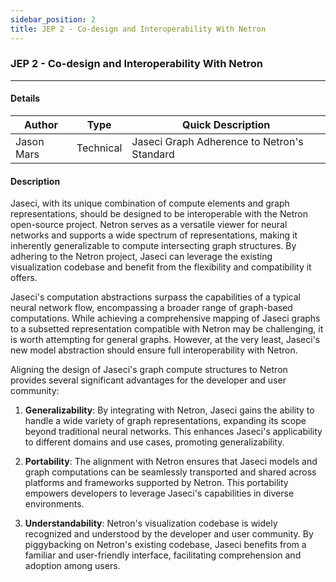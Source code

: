 ```yaml
---
sidebar_position: 2
title: JEP 2 - Co-design and Interoperability With Netron
---
```


### JEP 2 - Co-design and Interoperability With Netron
---
#### Details
| Author      | Type | Quick Description | 
| ----------- | ------ | ------ |
| Jason Mars | Technical | Jaseci Graph Adherence to Netron's Standard |

#### Description

Jaseci, with its unique combination of compute elements and graph representations, should be designed to be interoperable with the Netron open-source project. Netron serves as a versatile viewer for neural networks and supports a wide spectrum of representations, making it inherently generalizable to compute intersecting graph structures. By adhering to the Netron project, Jaseci can leverage the existing visualization codebase and benefit from the flexibility and compatibility it offers.

Jaseci's computation abstractions surpass the capabilities of a typical neural network flow, encompassing a broader range of graph-based computations. While achieving a comprehensive mapping of Jaseci graphs to a subsetted representation compatible with Netron may be challenging, it is worth attempting for general graphs. However, at the very least, Jaseci's new model abstraction should ensure full interoperability with Netron.

Aligning the design of Jaseci's graph compute structures to Netron provides several significant advantages for the developer and user community:

1. **Generalizability**: By integrating with Netron, Jaseci gains the ability to handle a wide variety of graph representations, expanding its scope beyond traditional neural networks. This enhances Jaseci's applicability to different domains and use cases, promoting generalizability.

2. **Portability**: The alignment with Netron ensures that Jaseci models and graph computations can be seamlessly transported and shared across platforms and frameworks supported by Netron. This portability empowers developers to leverage Jaseci's capabilities in diverse environments.

3. **Understandability**: Netron's visualization codebase is widely recognized and understood by the developer and user community. By piggybacking on Netron's existing codebase, Jaseci benefits from a familiar and user-friendly interface, facilitating comprehension and adoption among users.